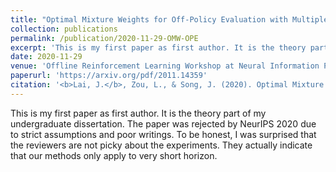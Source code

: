 ```yaml
---
title: "Optimal Mixture Weights for Off-Policy Evaluation with Multiple Behavior Policies"
collection: publications
permalink: /publication/2020-11-29-OMW-OPE
excerpt: 'This is my first paper as first author. It is the theory part of my undergraduate dissertation. The paper was rejected by NeurIPS 2020 due to strict assumptions and poor writings. To be honest, I was surprised that the reviewers are not picky about the experiments. They actually indicate that our methods only apply to very short horizon.'
date: 2020-11-29
venue: 'Offline Reinforcement Learning Workshop at Neural Information Processing Systems (NeurIPS)'
paperurl: 'https://arxiv.org/pdf/2011.14359'
citation: '<b>Lai, J.</b>, Zou, L., & Song, J. (2020). Optimal Mixture Weights for Off-Policy Evaluation with Multiple Behavior Policies. arXiv preprint arXiv:2011.14359.'
---
```

This is my first paper as first author. It is the theory part of my undergraduate dissertation. The paper was rejected by NeurIPS 2020 due to strict assumptions and poor writings. To be honest, I was surprised that the reviewers are not picky about the experiments. They actually indicate that our methods only apply to very short horizon.
